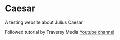 # Caesar
A testing website about Julius Caesar

Followed tutorial by Traversy Media <a href="https://www.youtube.com/c/TraversyMedia/about">Youtube channel</a>
